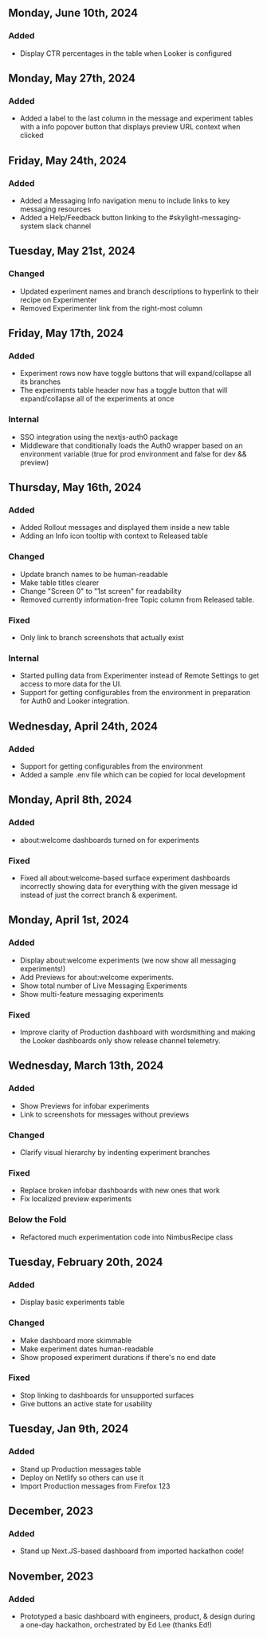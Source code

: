 ## Monday, June 10th, 2024

### Added

* Display CTR percentages in the table when Looker is configured

## Monday, May 27th, 2024

### Added

* Added a label to the last column in the message and experiment tables with a info popover button that displays preview URL context when clicked

## Friday, May 24th, 2024

### Added

* Added a Messaging Info navigation menu to include links to key messaging resources
* Added a Help/Feedback button linking to the #skylight-messaging-system slack channel

## Tuesday, May 21st, 2024

### Changed

* Updated experiment names and branch descriptions to hyperlink to their recipe on Experimenter
* Removed Experimenter link from the right-most column

## Friday, May 17th, 2024

### Added

* Experiment rows now have toggle buttons that will expand/collapse all its branches
* The experiments table header now has a toggle button that will expand/collapse all of the experiments at once

### Internal

* SSO integration using the nextjs-auth0 package
* Middleware that conditionally loads the Auth0 wrapper based on an
  environment variable (true for prod environment and false for dev && preview)

## Thursday, May 16th, 2024

### Added

* Added Rollout messages and displayed them inside a new table
* Adding an Info icon tooltip with context to Released table

### Changed

* Update branch names to be human-readable
* Make table titles clearer
* Change "Screen 0" to "1st screen" for readability
* Removed currently information-free Topic column from Released table.

### Fixed

* Only link to branch screenshots that actually exist

### Internal

* Started pulling data from Experimenter instead of Remote Settings to
  get access to more data for the UI.
* Support for getting configurables from the environment in preparation for
  Auth0 and Looker integration.

## Wednesday, April 24th, 2024

### Added

* Support for getting configurables from the environment
* Added a sample .env file which can be copied for local development

## Monday, April 8th, 2024

### Added

* about:welcome dashboards turned on for experiments

### Fixed

* Fixed all about:welcome-based surface experiment dashboards
  incorrectly showing data for everything with the given message id
  instead of just the correct branch & experiment.

## Monday, April 1st, 2024

### Added

* Display about:welcome experiments (we now show all messaging experiments!)
* Add Previews for about:welcome experiments.
* Show total number of Live Messaging Experiments
* Show multi-feature messaging experiments

### Fixed

* Improve clarity of Production dashboard with wordsmithing and making the Looker dashboards only show release channel telemetry.

## Wednesday, March 13th, 2024

### Added

* Show Previews for infobar experiments
* Link to screenshots for messages without previews

### Changed

* Clarify visual hierarchy by indenting experiment branches

### Fixed

* Replace broken infobar dashboards with new ones that work
* Fix localized preview experiments

### Below the Fold

* Refactored much experimentation code into NimbusRecipe class

## Tuesday, February 20th, 2024

### Added

* Display basic experiments table

### Changed

* Make dashboard more skimmable
* Make experiment dates human-readable
* Show proposed experiment durations if there's no end date

### Fixed

* Stop linking to dashboards for unsupported surfaces
* Give buttons an active state for usability

## Tuesday, Jan 9th, 2024

### Added

* Stand up Production messages table
* Deploy on Netlify so others can use it
* Import Production messages from Firefox 123

## December, 2023

### Added

* Stand up Next.JS-based dashboard from imported hackathon code!

## November, 2023

### Added

* Prototyped a basic dashboard with engineers, product, & design during a one-day hackathon, orchestrated by Ed Lee (thanks Ed!)
